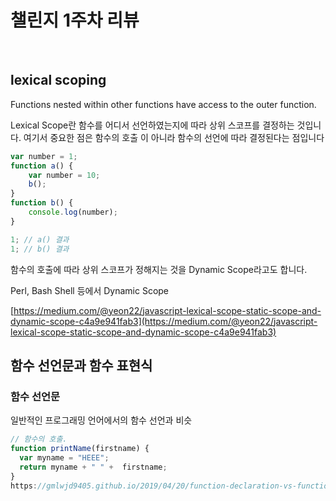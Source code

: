 # 챌린지 1주차 리뷰
<br>

## lexical scoping
Functions nested within other functions have access to the outer function.

Lexical Scope란 함수를 어디서 선언하였는지에 따라 상위 스코프를 결정하는 것입니다. 여기서 중요한 점은 함수의 호출 이 아니라 함수의 선언에 따라 결정된다는 점입니다

```jsx
var number = 1;
function a() {
	var number = 10;
	b();
}
function b() {
	console.log(number);
}

1; // a() 결과
1; // b() 결과
```

함수의 호출에 따라 상위 스코프가 정해지는 것을 Dynamic Scope라고도 합니다.

Perl, Bash Shell 등에서 Dynamic Scope

[https://medium.com/@yeon22/javascript-lexical-scope-static-scope-and-dynamic-scope-c4a9e941fab3](https://medium.com/@yeon22/javascript-lexical-scope-static-scope-and-dynamic-scope-c4a9e941fab3)

## 함수 선언문과 함수 표현식

### 함수 선언문

일반적인 프로그래밍 언어에서의 함수 선언과 비슷

```jsx
// 함수의 호출.
function printName(firstname) {
  var myname = "HEEE";
  return myname + " " +  firstname;
}
https://gmlwjd9405.github.io/2019/04/20/function-declaration-vs-function-expression.html
```

